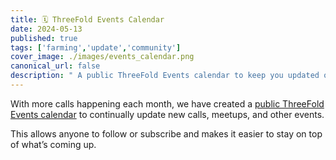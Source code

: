```yaml
---
title: 🗓 ThreeFold Events Calendar
date: 2024-05-13
published: true
tags: ['farming','update','community']
cover_image: ./images/events_calendar.png
canonical_url: false
description: " A public ThreeFold Events calendar to keep you updated on new calls, meetups, and events."
---
```


With more calls happening each month, we have created a [public ThreeFold Events calendar](https://forum.threefold.io/t/threefold-events-calendar/4331) to continually update new calls, meetups, and other events.

This allows anyone to follow or subscribe and makes it easier to stay on top of what’s coming up.